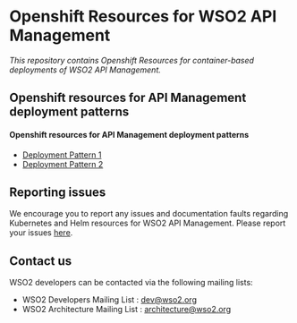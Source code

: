 # Openshift Resources for WSO2 API Management

*This repository contains Openshift Resources for container-based deployments of WSO2 API Management.*

## Openshift resources for API Management deployment patterns

#### Openshift resources for API Management deployment patterns

* [Deployment Pattern 1](openshift/am-pattern-1/README.md)
* [Deployment Pattern 2](openshift/am-pattern-2/README.md)

## Reporting issues

We encourage you to report any issues and documentation faults regarding Kubernetes and Helm resources
for WSO2 API Management. Please report your issues [here](https://github.com/wso2/openshift-apim/issues).

## Contact us

WSO2 developers can be contacted via the following mailing lists:

* WSO2 Developers Mailing List : [dev@wso2.org](mailto:dev@wso2.org)
* WSO2 Architecture Mailing List : [architecture@wso2.org](mailto:architecture@wso2.org)
